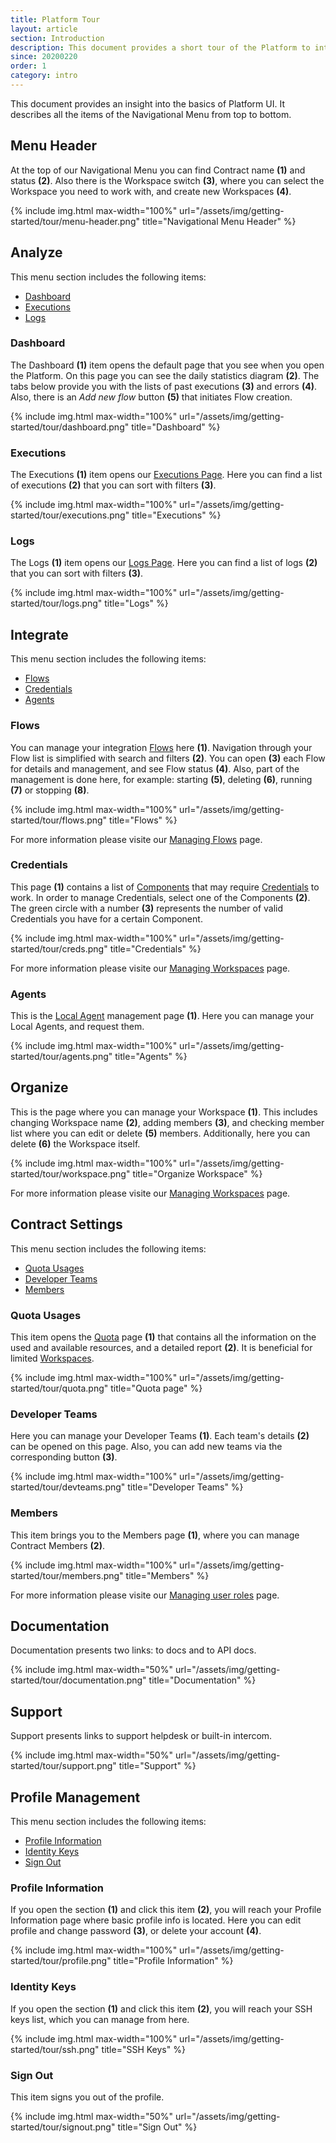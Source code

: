 ```yaml
---
title: Platform Tour
layout: article
section: Introduction
description: This document provides a short tour of the Platform to introduce new users to our basics.
since: 20200220
order: 1
category: intro
---
```


This document provides an insight into the basics of Platform UI. It describes
all the items of the Navigational Menu from top to bottom.

## Menu Header

At the top of our Navigational Menu you can find Contract name **(1)** and status **(2)**. Also there is the Workspace switch **(3)**, where you can select the Workspace you need to work with, and create new Workspaces **(4)**.

{% include img.html max-width="100%" url="/assets/img/getting-started/tour/menu-header.png" title="Navigational Menu Header" %}

## Analyze

This menu section includes the following items:
- [Dashboard](#dashboard)
- [Executions](#executions)
- [Logs](#logs)

### Dashboard

The Dashboard **(1)** item opens the default page that you see when you open the Platform. On this page you can see the daily statistics diagram **(2)**. The tabs below provide you with the lists of past executions **(3)** and errors **(4)**. Also, there is an *Add new flow* button **(5)** that initiates Flow creation.

{% include img.html max-width="100%" url="/assets/img/getting-started/tour/dashboard.png" title="Dashboard" %}

### Executions

The Executions **(1)** item opens our [Executions Page](executions). Here you can find a list of executions **(2)** that you can sort with filters **(3)**.

{% include img.html max-width="100%" url="/assets/img/getting-started/tour/executions.png" title="Executions" %}

### Logs

The Logs **(1)** item opens our [Logs Page](logs-page). Here you can find a list of logs **(2)** that you can sort with filters **(3)**.

{% include img.html max-width="100%" url="/assets/img/getting-started/tour/logs.png" title="Logs" %}

## Integrate

This menu section includes the following items:
- [Flows](#flows)
- [Credentials](#credentials)
- [Agents](#agents)

### Flows

You can manage your integration [Flows](integration-flow) here **(1)**. Navigation through your Flow list is simplified with search and filters **(2)**. You can open **(3)** each Flow for details and management, and see Flow status **(4)**. Also, part of the management is done here, for example: starting **(5)**, deleting **(6)**, running **(7)** or stopping **(8)**.

{% include img.html max-width="100%" url="/assets/img/getting-started/tour/flows.png" title="Flows" %}

For more information please visite our [Managing Flows](/guides/managing-flows) page.

### Credentials

This page **(1)** contains a list of [Components](integration-component) that may require [Credentials](credential) to work. In order to manage Credentials, select one of the Components **(2)**. The green circle with a number **(3)** represents the number of valid Credentials you have for a certain Component.

{% include img.html max-width="100%" url="/assets/img/getting-started/tour/creds.png" title="Credentials" %}


For more information please visite our [Managing Workspaces](/guides/managing-workspaces.html#creating-credentials) page.

### Agents

This is the [Local Agent](local-agent) management page **(1)**. Here you can manage your Local Agents, and request them.

{% include img.html max-width="100%" url="/assets/img/getting-started/tour/agents.png" title="Agents" %}

## Organize

This is the page where you can manage your Workspace **(1)**. This includes changing Workspace name **(2)**, adding members **(3)**, and checking member list where you can edit or delete **(5)** members. Additionally, here you can delete **(6)** the Workspace itself.

{% include img.html max-width="100%" url="/assets/img/getting-started/tour/workspace.png" title="Organize Workspace" %}

For more information please visite our [Managing Workspaces](/guides/managing-workspaces) page.

## Contract Settings

This menu section includes the following items:
- [Quota Usages](#quota-usages)
- [Developer Teams](#developer-teams)
- [Members](#members)

### Quota Usages

This item opens the [Quota](quota-overview) page **(1)** that contains all the information on the used and available resources, and a detailed report **(2)**. It is beneficial for limited [Workspaces](contracts-and-workspaces).

{% include img.html max-width="100%" url="/assets/img/getting-started/tour/quota.png" title="Quota page" %}

### Developer Teams

Here you can manage your Developer Teams **(1)**. Each team's details **(2)** can be opened on this page. Also, you can add new teams via the corresponding button **(3)**.

{% include img.html max-width="100%" url="/assets/img/getting-started/tour/devteams.png" title="Developer Teams" %}

### Members

This item brings you to the Members page **(1)**, where you can manage Contract Members **(2)**.

{% include img.html max-width="100%" url="/assets/img/getting-started/tour/members.png" title="Members" %}

For more information please visite our [Managing user roles](/guides/managing-user-roles-in-a-tenant) page.

## Documentation

Documentation presents two links: to docs and to API docs.

{% include img.html max-width="50%" url="/assets/img/getting-started/tour/documentation.png" title="Documentation" %}

## Support


Support presents links to support helpdesk or built-in intercom.

{% include img.html max-width="50%" url="/assets/img/getting-started/tour/support.png" title="Support" %}

## Profile Management

This menu section includes the following items:
- [Profile Information](#profile-information)
- [Identity Keys](#identity-keys)
- [Sign Out](#sign-out)

### Profile Information

If you open the section **(1)** and click this item **(2)**, you will reach your Profile Information page where basic profile info is located. Here you can edit profile and change password **(3)**, or delete your account **(4)**.

{% include img.html max-width="100%" url="/assets/img/getting-started/tour/profile.png" title="Profile Information" %}

### Identity Keys

If you open the section **(1)** and click this item **(2)**, you will reach your SSH keys list, which you can manage from here.

{% include img.html max-width="100%" url="/assets/img/getting-started/tour/ssh.png" title="SSH Keys" %}

### Sign Out

This item signs you out of the profile.

{% include img.html max-width="50%" url="/assets/img/getting-started/tour/signout.png" title="Sign Out" %}
